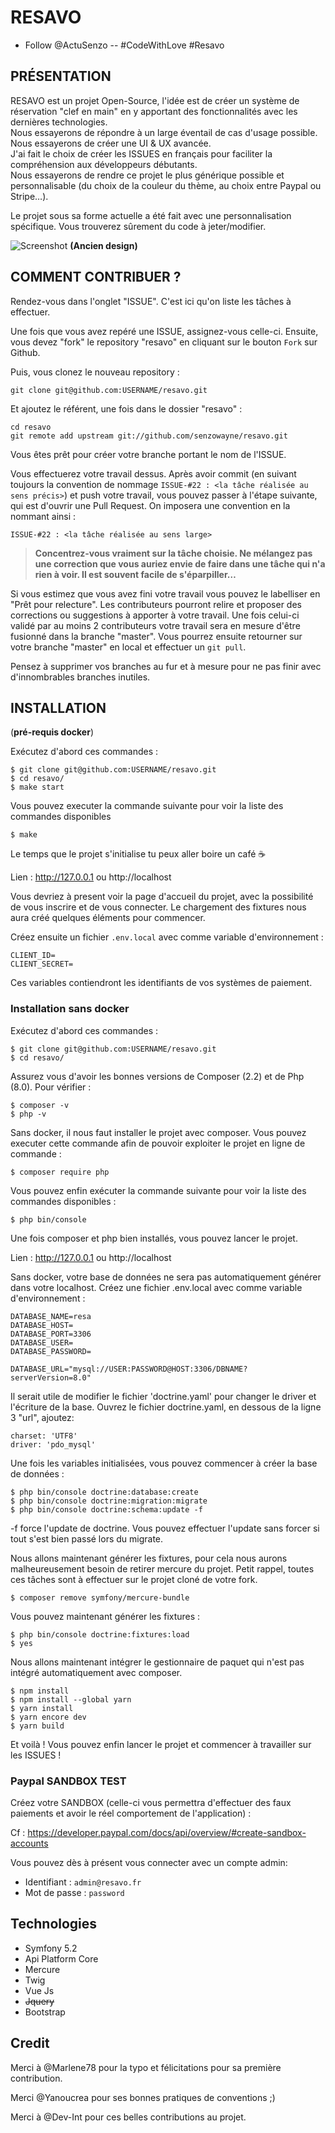 # RESAVO
- Follow @ActuSenzo -- #CodeWithLove #Resavo

## PRÉSENTATION

RESAVO est un projet Open-Source, l'idée est de créer un système de réservation "clef en main" en y apportant des fonctionnalités avec les dernières technologies.<br>
Nous essayerons de répondre à un large éventail de cas d'usage possible. Nous essayerons de créer une UI & UX avancée.<br>
J'ai fait le choix de créer les ISSUES en français pour faciliter la compréhension aux développeurs débutants.<br>
Nous essayerons de rendre ce projet le plus générique possible et personnalisable (du choix de la couleur du thème, au choix entre Paypal ou Stripe…).

Le projet sous sa forme actuelle a été fait avec une personnalisation spécifique. Vous trouverez sûrement du code à jeter/modifier.

![Screenshot](screenshots/resa.png)
__(Ancien design)__

## COMMENT CONTRIBUER ?

Rendez-vous dans l'onglet "ISSUE". C'est ici qu'on liste les tâches à effectuer.

Une fois que vous avez repéré une ISSUE, assignez-vous celle-ci.
Ensuite, vous devez "fork" le repository "resavo" en cliquant sur le bouton `Fork` sur Github.

Puis, vous clonez le nouveau repository :

```
git clone git@github.com:USERNAME/resavo.git
``` 

Et ajoutez le référent, une fois dans le dossier "resavo" :

```
cd resavo
git remote add upstream git://github.com/senzowayne/resavo.git
```

Vous êtes prêt pour créer votre branche portant le nom de l'ISSUE.

Vous effectuerez votre travail dessus. Après avoir commit 
(en suivant toujours la convention de nommage ```ISSUE-#22 : <la tâche réalisée au sens précis>```) et push votre travail, vous pouvez passer à l'étape suivante, qui est d'ouvrir une Pull Request. On imposera une convention en la nommant ainsi :

`ISSUE-#22 : <la tâche réalisée au sens large>`

> **Concentrez-vous vraiment sur la tâche choisie. Ne mélangez pas une correction que vous auriez envie de faire dans une tâche qui n'a rien à voir.
> Il est souvent facile de s'éparpiller…**

Si vous estimez que vous avez fini votre travail vous pouvez le labelliser en "Prêt pour relecture".
Les contributeurs pourront relire et proposer des corrections ou suggestions à apporter à votre travail.
Une fois celui-ci validé par au moins 2 contributeurs votre travail sera en mesure d'être fusionné dans la branche "master".
Vous pourrez ensuite retourner sur votre branche "master" en local et effectuer un `git pull`.

Pensez à supprimer vos branches au fur et à mesure pour ne pas finir avec d'innombrables branches inutiles.

## INSTALLATION
(__pré-requis docker__)

Exécutez d'abord ces commandes :

```
$ git clone git@github.com:USERNAME/resavo.git
$ cd resavo/
$ make start
```

Vous pouvez executer la commande suivante pour voir la liste des commandes disponibles
```
$ make
```
Le temps que le projet s'initialise tu peux aller boire un café ☕️  

Lien : http://127.0.0.1 ou http://localhost

Vous devriez à present voir la page d'accueil du projet, avec la possibilité de vous inscrire et de vous connecter.
Le chargement des fixtures nous aura créé quelques éléments pour commencer.

Créez ensuite un fichier `.env.local` avec comme variable d'environnement :

```
CLIENT_ID=
CLIENT_SECRET=
```

Ces variables contiendront les identifiants de vos systèmes de paiement.

### Installation sans docker

Exécutez d'abord ces commandes : 

```
$ git clone git@github.com:USERNAME/resavo.git
$ cd resavo/
```

Assurez vous d'avoir les bonnes versions de Composer (2.2) et de Php (8.0). Pour vérifier :

```
$ composer -v
$ php -v
```

Sans docker, il nous faut installer le projet avec composer. Vous pouvez executer cette commande afin de pouvoir exploiter le projet en ligne de commande :

```
$ composer require php
```

Vous pouvez enfin exécuter la commande suivante pour voir la liste des commandes disponibles :

```
$ php bin/console
``` 

Une fois composer et php bien installés, vous pouvez lancer le projet.

Lien : http://127.0.0.1 ou http://localhost

Sans docker, votre base de données ne sera pas automatiquement générer dans votre localhost. 
Créez une fichier .env.local avec comme variable d'environnement : 

```
DATABASE_NAME=resa
DATABASE_HOST=
DATABASE_PORT=3306
DATABASE_USER=
DATABASE_PASSWORD=

DATABASE_URL="mysql://USER:PASSWORD@HOST:3306/DBNAME?serverVersion=8.0"
```
Il serait utile de modifier le fichier 'doctrine.yaml' pour changer le driver et l'écriture de la base.
Ouvrez le fichier doctrine.yaml, en dessous de la ligne 3 "url", ajoutez:

```
charset: 'UTF8'
driver: 'pdo_mysql'
```


Une fois les variables initialisées, vous pouvez commencer à créer la base de données : 

```
$ php bin/console doctrine:database:create
$ php bin/console doctrine:migration:migrate
$ php bin/console doctrine:schema:update -f 
```
-f force l'update de doctrine. Vous pouvez effectuer l'update sans forcer si tout s'est bien passé lors du migrate.

Nous allons maintenant générer les fixtures, pour cela nous aurons malheureusement besoin de retirer mercure du projet.
Petit rappel, toutes ces tâches sont à effectuer sur le projet cloné de votre fork. 

```
$ composer remove symfony/mercure-bundle
```

Vous pouvez maintenant générer les fixtures :

```
$ php bin/console doctrine:fixtures:load
$ yes
```
Nous allons maintenant intégrer le gestionnaire de paquet qui n'est pas intégré automatiquement avec composer.

```
$ npm install
$ npm install --global yarn
$ yarn install
$ yarn encore dev
$ yarn build
```
Et voilà ! Vous pouvez enfin lancer le projet et commencer à travailler sur les ISSUES ! 

### Paypal SANDBOX TEST

Créez votre SANDBOX (celle-ci vous permettra d'effectuer des faux paiements et avoir le réel comportement de l'application) :

Cf : https://developer.paypal.com/docs/api/overview/#create-sandbox-accounts

Vous pouvez dès à présent vous connecter avec un compte admin:

* Identifiant : `admin@resavo.fr`
* Mot de passe : `password`

## Technologies

* Symfony 5.2
* Api Platform Core
* Mercure
* Twig
* Vue Js
* ~~Jquery~~
* Bootstrap

## Credit

Merci à @Marlene78 pour la typo et félicitations pour sa première contribution.

Merci @Yanoucrea pour ses bonnes pratiques de conventions ;)

Merci à @Dev-Int pour ces belles contributions au projet.
